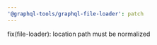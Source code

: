 ```yaml
---
'@graphql-tools/graphql-file-loader': patch
---
```


fix(file-loader): location path must be normalized
